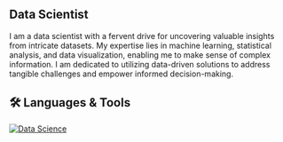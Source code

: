 ## **Data Scientist**

I am a data scientist with a fervent drive for 
uncovering valuable insights from intricate datasets. 
My expertise lies in machine learning, statistical analysis, 
and data visualization, enabling me to make sense of complex 
information. I am dedicated to utilizing data-driven solutions 
to address tangible challenges and empower informed decision-making.

## 🛠 Languages & Tools
[![Data Science](https://skillicons.dev/icons?i=python,javascript,pytorch,r,mysql,scala&perline=6)](https://skillicons.dev)
